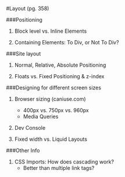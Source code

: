 #Layout (pg. 358)

###Positioning
1. Block level vs. Inline Elements

2. Containing Elements: To Div, or Not To Div?


###Site layout
1. Normal, Relative, Absolute Positioning

2. Floats vs. Fixed Positioning & z-index

###Designing for different screen sizes
1. Browser sizing (caniuse.com)
	* 400px vs. 750px vs. 960px
	* Media Queries

2. Dev Console 

3. Fixed width vs. Liquid Layouts


###Other Info
1. CSS Imports: How does cascading work?
	* Better than multiple link tags?